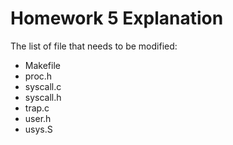 # Homework 5 Explanation
The list of file that needs to be modified:
* Makefile
* proc.h
* syscall.c
* syscall.h
* trap.c
* user.h
* usys.S
